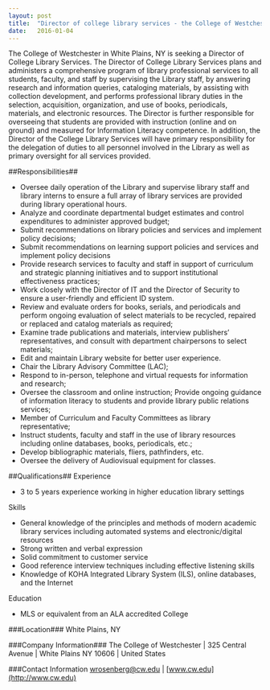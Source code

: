 ```yaml
---
layout: post
title:  "Director of college library services - the College of Westchester"
date:   2016-01-04
---
```


The College of Westchester in White Plains, NY is seeking a Director of College Library Services.  The Director of College Library Services plans and administers a comprehensive program of library professional services to all students, faculty, and staff by supervising the Library staff, by answering research and information queries, cataloging materials, by assisting with collection development, and performs professional library duties in the selection, acquisition, organization, and use of books, periodicals, materials, and electronic resources. The Director is further responsible for overseeing that students are provided with instruction (online and on ground) and measured for Information Literacy competence.  In addition, the Director of the College Library Services will have primary responsibility for the delegation of duties to all personnel involved in the Library as well as primary oversight for all services provided.  

##Responsibilities##
* Oversee daily operation of the Library and supervise library staff and library interns to ensure a full array of library services are provided during library operational hours.
* Analyze and coordinate departmental budget estimates and control expenditures to administer approved budget;
* Submit recommendations on library policies and services and implement policy decisions;
* Submit recommendations on learning support policies and services and implement policy decisions
* Provide research services to faculty and staff in support of curriculum and strategic planning initiatives and to support institutional effectiveness practices;
* Work closely with the Director of IT and the Director of Security to ensure a user-friendly and efficient ID system.
* Review and evaluate orders for books, serials, and periodicals and perform ongoing evaluation of select materials to be recycled, repaired or replaced and catalog materials as required;
* Examine trade publications and materials, interview publishers’ representatives, and consult with department chairpersons to select materials;
* Edit and maintain Library website for better user experience.
* Chair the Library Advisory Committee (LAC);
* Respond to in-person, telephone and virtual requests for information and research;
* Oversee the classroom and online instruction; Provide ongoing guidance of information literacy to students and provide library public relations services;
* Member of Curriculum and Faculty Committees as library representative;
* Instruct students, faculty and staff in the use of library resources including online databases, books, periodicals, etc.;
* Develop bibliographic materials, fliers, pathfinders, etc.
* Oversee the delivery of Audiovisual equipment for classes.

##Qualifications##
Experience

* 3 to 5 years experience working in higher education library settings

Skills

* General knowledge of the principles and methods of modern academic library services including automated systems and electronic/digital resources
* Strong written and verbal expression
* Solid commitment to customer service
* Good reference interview techniques including effective listening skills
* Knowledge of KOHA Integrated Library System (ILS), online databases, and the Internet

Education

* MLS or equivalent from an ALA accredited College

###Location###
White Plains, NY

###Company Information###
The College of Westchester | 325 Central Avenue | White Plains NY 10606 | United States

###Contact Information
[wrosenberg@cw.edu](mailto:wrosenberg@cw.edu) | [www.cw.edu](http://www.cw.edu)